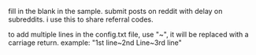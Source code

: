 fill in the blank in the sample.
submit posts on reddit with delay on subreddits.
i use this to share referral codes.

to add multiple lines in the config.txt file, use "~", it will be replaced with a carriage return.
example: "1st line~2nd Line~3rd line"